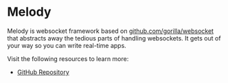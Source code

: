 # Melody

Melody is websocket framework based on [github.com/gorilla/websocket](https://github.com/gorilla/websocket) that abstracts away the tedious parts of handling websockets. It gets out of your way so you can write real-time apps.

Visit the following resources to learn more:

- [GitHub Repository](https://github.com/olahol/melody)